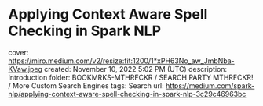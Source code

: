 # Applying Context Aware Spell Checking in Spark NLP

cover: https://miro.medium.com/v2/resize:fit:1200/1*xPH63No_aw_JmbNba-KVaw.jpeg
created: November 10, 2022 5:02 PM (UTC)
description: Introduction
folder: BOOKMRKS-MTHRFCKR / SEARCH PARTY MTHRFCKR! / More Custom Search Engines
tags: Search
url: https://medium.com/spark-nlp/applying-context-aware-spell-checking-in-spark-nlp-3c29c46963bc